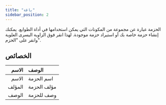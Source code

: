 ```yaml
---
title: "باقة"
sidebar_position: 2
---
```


الحزمة عبارة عن مجموعة من المكونات التي يمكن استخدامها في أداة الطوابع. يمكنك إنشاء حزمة خاصة بك أو استيراد حزمة موجودة. لهذا انقر فوق الزاوية اليسرى العلوية وانقر على "الحزم".

## الخصائص

|  الاسم | الوصف       |
| ------:|:----------- |
|  الاسم | اسم الحزمة  |
| المؤلف | مؤلف الحزمة |
|  الوصف | وصف للحزمة  |
